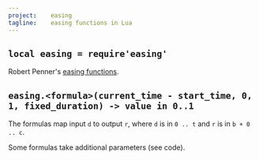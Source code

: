 ```yaml
---
project:    easing
tagline:    easing functions in Lua
---
```


## `local easing = require'easing'`

Robert Penner's [easing functions].

## `easing.<formula>(current_time - start_time, 0, 1, fixed_duration) -> value in 0..1`

The formulas map input `d` to output `r`, where `d` is in `0 .. t` and `r` is in `b + 0 .. c`.

Some formulas take additional parameters (see code).


[easing functions]: http://www.robertpenner.com/easing/
